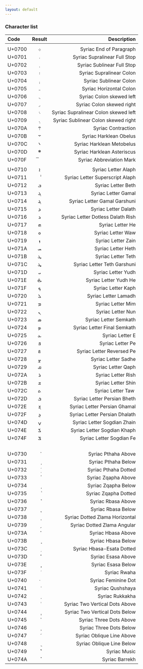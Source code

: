 ```yaml
---
layout: default
---
```


### Character list

| Code | Result | Description |
| :--- | :---: | ---: |
| | |
| U+0700 | ܀ | Syriac End of Paragraph |
| U+0701 | ܁ | Syriac Supralinear Full Stop |
| U+0702 | ܂ | Syriac Sublinear Full Stop |
| U+0703 | ܃ | Syriac Supralinear Colon |
| U+0704 | ܄ | Syriac Sublinear Colon |
| U+0705 | ܅ | Syriac Horizontal Colon |
| U+0706 | ܆ | Syriac Colon skewed left |
| U+0707 | ܇ | Syriac Colon skewed right |
| U+0708 | ܈ | Syriac Supralinear Colon skewed left |
| U+0709 | ܉ | Syriac Sublinear Colon skewed right |
| U+070A | ܊ | Syriac Contraction |
| U+070B | ܋ | Syriac Harklean Obelus |
| U+070C | ܌ | Syriac Harklean Metobelus |
| U+070D | ܍ | Syriac Harklean Asteriscus |
| U+070F | ܏ | Syriac Abbreviation Mark |
| | |
| U+0710 | ܐ | Syriac Letter Alaph |
| U+0711 |	ܑ	| Syriac Letter Superscript Alaph |
| U+0712 | ܒ | Syriac Letter Beth |
| U+0713 | ܓ | Syriac Letter Gamal |
| U+0714 | ܔ | Syriac Letter Gamal Garshuni |
| U+0715 | ܕ | Syriac Letter Dalath |
| U+0716 | ܖ | Syriac Letter Dotless Dalath Rish |
| U+0717 | ܗ | Syriac Letter He |
| U+0718 | ܘ | Syriac Letter Waw |
| U+0719 | ܙ | Syriac Letter Zain |
| U+071A | ܚ | Syriac Letter Heth |
| U+071B | ܛ | Syriac Letter Teth |
| U+071C | ܜ | Syriac Letter Teth Garshuni |
| U+071D | ܝ | Syriac Letter Yudh |
| U+071E | ܞ | Syriac Letter Yudh He |
| U+071F | ܟ | Syriac Letter Kaph |
| U+0720 | ܠ | Syriac Letter Lamadh |
| U+0721 | ܡ | Syriac Letter Mim |
| U+0722 | ܢ | Syriac Letter Nun |
| U+0723 | ܣ | Syriac Letter Semkath |
| U+0724 | ܤ | Syriac Letter Final Semkath |
| U+0725 | ܥ | Syriac Letter E |
| U+0726 | ܦ | Syriac Letter Pe |
| U+0727 | ܧ | Syriac Letter Reversed Pe |
| U+0728 | ܨ | Syriac Letter Sadhe |
| U+0729 | ܩ | Syriac Letter Qaph |
| U+072A | ܪ | Syriac Letter Rish |
| U+072B | ܫ | Syriac Letter Shin |
| U+072C | ܬ | Syriac Letter Taw |
| U+072D | ܭ | Syriac Letter Persian Bheth |
| U+072E | ܮ | Syriac Letter Persian Ghamal |
| U+072F | ܯ | Syriac Letter Persian Dhalath |
| U+074D | ݍ | Syriac Letter Sogdian Zhain |
| U+074E | ݎ | Syriac Letter Sogdian Khaph |
| U+074F | ݏ | Syriac Letter Sogdian Fe |
| | |
| U+0730 | ܰ | Syriac Pthaha Above |
| U+0731 | ܱ | Syriac Pthaha Below |
| U+0732 | ܲ | Syriac Pthaha Dotted |
| U+0733 | ܳ | Syriac Zqapha Above |
| U+0734 | ܴ | Syriac Zqapha Below |
| U+0735 | ܵ | Syriac Zqapha Dotted |
| U+0736 | ܶ | Syriac Rbasa Above |
| U+0737 | ܷ | Syriac Rbasa Below |
| U+0738 | ܸ | Syriac Dotted Zlama Horizontal |
| U+0739 | ܹ | Syriac Dotted Zlama Angular |
| U+073A | ܺ | Syriac Hbasa Above |
| U+073B | ܻ | Syriac Hbasa Below |
| U+073C | ܼ | Syriac Hbasa-Esata Dotted |
| U+073D | ܽ | Syriac Esasa Above |
| U+073E | ܾ | Syriac Esasa Below |
| U+073F | ܿ | Syriac Rwaha |
| U+0740 | ݀ | Syriac Feminine Dot |
| U+0741 | ݁ | Syriac Qushshaya |
| U+0742 | ݂ | Syriac Rukkakha |
| U+0743 | ݃ | Syriac Two Vertical Dots Above |
| U+0744 | ݄ | Syriac Two Vertical Dots Below |
| U+0745 | ݅ | Syriac Three Dots Above |
| U+0746 | ݆ | Syriac Three Dots Below |
| U+0747 | ݇ | Syriac Oblique Line Above |
| U+0748 | ݈ | Syriac Oblique Line Below |
| U+0749 | ݉ | Syriac Music |
| U+074A | ݊ | Syriac Barrekh |
